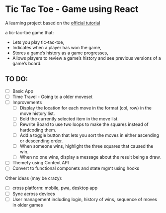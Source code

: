 # Tic Tac Toe - Game using React

A learning project based on the [official tutorial](https://reactjs.org/tutorial/tutorial.html)

a tic-tac-toe game that:

- Lets you play tic-tac-toe,
- Indicates when a player has won the game,
- Stores a game’s history as a game progresses,
- Allows players to review a game’s history and see previous versions of a game’s board.

## TO DO:  
- [ ] Basic App
- [ ] Time Travel - Going to a older moveset
- [ ] Improvements
  - [ ] Display the location for each move in the format (col, row) in the move history list.
  - [ ] Bold the currently selected item in the move list.
  - [ ] Rewrite Board to use two loops to make the squares instead of hardcoding them.
  - [ ] Add a toggle button that lets you sort the moves in either ascending or descending order.
  - [ ] When someone wins, highlight the three squares that caused the win.
  - [ ] When no one wins, display a message about the result being a draw.
- [ ] Themefy using Context API
- [ ] Convert to functional componets and state mgmt using hooks

Other ideas (may be crazy):
- [ ] cross platform: mobile, pwa, desktop app
- [ ] Sync across devices
- [ ] User management including login, history of wins, sequence of moves in older games